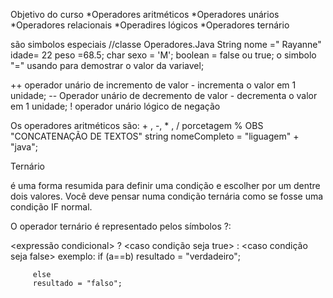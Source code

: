 Objetivo do curso 
 *Operadores aritméticos
 *Operadores unários
 *Operadores relacionais
 *Operadires lógicos
 *Operadores ternário

 são simbolos especiais 
 //classe Operadores.Java
  String nome =" Rayanne"
idade= 22
peso =68.5;
char sexo = 'M';
boolean = false ou true;
 o simbolo "=" usando para demostrar o valor da variavel; 

 ++ operador unário de incremento de valor - incrementa o valor em 1 unidade;
-- Operador unário de decremento de valor - decrementa o valor em 1 unidade;
! operador unário lógico de negação

 Os operadores aritméticos são: + , -, * , /
 porcetagem %
  OBS "CONCATENAÇÃO DE TEXTOS" 
        string nomeCompleto = "liguagem" + "java";

Ternário

é uma forma resumida para definir uma condição e escolher por um dentre dois valores. 
Você deve pensar numa condição ternária como se fosse uma condição IF normal. 

O operador ternário é representado pelos símbolos
 ?:

 <expressão condicional> ?
 <caso condição seja true> :
 <caso condição seja false>
 exemplo:
   if (a==b)
         resultado = "verdadeiro";

         else 
         resultado = "falso";
